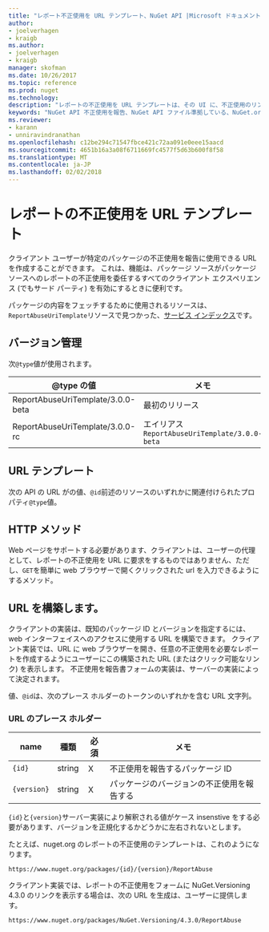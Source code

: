 ```yaml
---
title: "レポート不正使用を URL テンプレート、NuGet API |Microsoft ドキュメント"
author:
- joelverhagen
- kraigb
ms.author:
- joelverhagen
- kraigb
manager: skofman
ms.date: 10/26/2017
ms.topic: reference
ms.prod: nuget
ms.technology: 
description: "レポートの不正使用を URL テンプレートは、その UI に、不正使用のリンクを表示するクライアントを使用できます。"
keywords: "NuGet API 不正使用を報告、NuGet API ファイル準拠している、NuGet.org レポート URL テンプレート"
ms.reviewer:
- karann
- unniravindranathan
ms.openlocfilehash: c12be294c71547fbce421c72aa091e0eee15aacd
ms.sourcegitcommit: 4651b16a3a08f6711669fc4577f5d63b600f8f58
ms.translationtype: MT
ms.contentlocale: ja-JP
ms.lasthandoff: 02/02/2018
---
```

# <a name="report-abuse-url-template"></a>レポートの不正使用を URL テンプレート

クライアント ユーザーが特定のパッケージの不正使用を報告に使用できる URL を作成することができます。 これは、機能は、パッケージ ソースがパッケージ ソースへのレポートの不正使用を委任するすべてのクライアント エクスペリエンス (でもサード パーティ) を有効にするときに便利です。

パッケージの内容をフェッチするために使用されるリソースは、`ReportAbuseUriTemplate`リソースで見つかった、[サービス インデックス](service-index.md)です。

## <a name="versioning"></a>バージョン管理

次`@type`値が使用されます。

@type の値                       | メモ
--------------------------------- | -----
ReportAbuseUriTemplate/3.0.0-beta | 最初のリリース
ReportAbuseUriTemplate/3.0.0-rc   | エイリアス`ReportAbuseUriTemplate/3.0.0-beta`

## <a name="url-template"></a>URL テンプレート

次の API の URL がの値、`@id`前述のリソースのいずれかに関連付けられたプロパティ`@type`値。

## <a name="http-methods"></a>HTTP メソッド

Web ページをサポートする必要があります、クライアントは、ユーザーの代理として、レポートの不正使用を URL に要求をするものではありません、ただし、`GET`を簡単に web ブラウザーで開くクリックされた url を入力できるようにするメソッド。

## <a name="construct-the-url"></a>URL を構築します。

クライアントの実装は、既知のパッケージ ID とバージョンを指定するには、web インターフェイスへのアクセスに使用する URL を構築できます。 クライアント実装では、URL に web ブラウザーを開き、任意の不正使用を必要なレポートを作成するようにユーザーにこの構築された URL (またはクリック可能なリンク) を表示します。 不正使用を報告書フォームの実装は、サーバーの実装によって決定されます。

値、`@id`は、次のプレース ホルダーのトークンのいずれかを含む URL 文字列。

### <a name="url-placeholders"></a>URL のプレース ホルダー

name        | 種類    | 必須 | メモ
----------- | ------- | -------- | -----
`{id}`      | string  | Ｘ       | 不正使用を報告するパッケージ ID
`{version}` | string  | Ｘ       | パッケージのバージョンの不正使用を報告する

`{id}`と`{version}`サーバー実装により解釈される値がケース insenstive をする必要があります、バージョンを正規化するかどうかに左右されないとします。

たとえば、nuget.org のレポートの不正使用のテンプレートは、これのようになります。

    https://www.nuget.org/packages/{id}/{version}/ReportAbuse

クライアント実装では、レポートの不正使用をフォームに NuGet.Versioning 4.3.0 のリンクを表示する場合は、次の URL を生成は、ユーザーに提供します。

    https://www.nuget.org/packages/NuGet.Versioning/4.3.0/ReportAbuse
